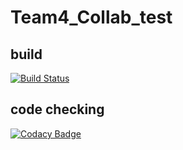 # Team4_Collab_test
## build
[![Build Status](https://travis-ci.org/GregoryTyree/SPDS-Team-4.svg?branch=master)](https://travis-ci.org/GregoryTyree/SPDS-Team-4)
## code checking
[![Codacy Badge](https://app.codacy.com/project/badge/Grade/bfecc915dca9402a93501bdd382e3f87)](https://www.codacy.com/gh/SPDS-Team-4/Team-4-Collab?utm_source=github.com&amp;utm_medium=referral&amp;utm_content=SPDS-Team-4/Team-4-Collab&amp;utm_campaign=Badge_Grade)
